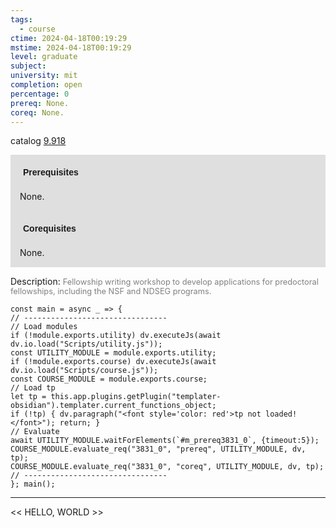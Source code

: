 ```yaml
---
tags:
  - course
ctime: 2024-04-18T00:19:29
mstime: 2024-04-18T00:19:29
level: graduate
subject: 
university: mit
completion: open
percentage: 0
prereq: None.
coreq: None.
---
```


catalog [9.918](http://student.mit.edu/catalog/m9b.html#9.918)

<span style="display: block; padding: 15px; background-color: rgb(100, 100, 100, 0.2);"><font id="m_prereq3831_0" style="display: block; font-family: Arial, sans-serif; font-weight: bold; padding: 5px">Prerequisites</font><br><span id="prereq3831_0">None.</span></span>
<span style="display: block; padding: 15px; background-color: rgb(100, 100, 100, 0.2);"><font id="m_coreq3831_0" style="display: block; font-family: Arial, sans-serif; font-weight: bold; padding: 5px">Corequisites</font><br><span id="coreq3831_0">None.</span></span>

<font style="">Description:</font>
<font style="color: grey; font-size: 0.8rem;">Fellowship writing workshop to develop applications for predoctoral fellowships, including the NSF and NDSEG programs.</font>

```dataviewjs
const main = async _ => {
// --------------------------------
// Load modules
if (!module.exports.utility) dv.executeJs(await dv.io.load("Scripts/utility.js"));
const UTILITY_MODULE = module.exports.utility;
if (!module.exports.course) dv.executeJs(await dv.io.load("Scripts/course.js"));
const COURSE_MODULE = module.exports.course;
// Load tp
let tp = this.app.plugins.getPlugin("templater-obsidian").templater.current_functions_object;
if (!tp) { dv.paragraph("<font style='color: red'>tp not loaded!</font>"); return; }
// Evaluate
await UTILITY_MODULE.waitForElements(`#m_prereq3831_0`, {timeout:5});
COURSE_MODULE.evaluate_req("3831_0", "prereq", UTILITY_MODULE, dv, tp);
COURSE_MODULE.evaluate_req("3831_0", "coreq", UTILITY_MODULE, dv, tp);
// --------------------------------
}; main();
```

---

<< HELLO, WORLD >>
